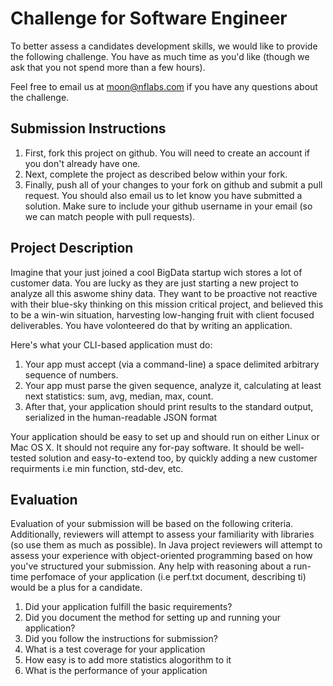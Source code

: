 Challenge for Software Engineer
===============================

To better assess a candidates development skills, we would like to provide the following challenge. You have as much time as you'd like (though we ask that you not spend more than a few hours).

Feel free to email us at moon@nflabs.com if you have any questions about the challenge.

## Submission Instructions
 1. First, fork this project on github. You will need to create an account if you don't already have one.
 2. Next, complete the project as described below within your fork.
 3. Finally, push all of your changes to your fork on github and submit a pull request. You should also email us to let  know you have submitted a solution. Make sure to include your github username in your email (so we can match people with pull requests).



## Project Description
Imagine that your just joined a cool BigData startup wich stores a lot of customer data. You are lucky as they are just starting a new project to analyze all this aswome shiny data. They want to be proactive not reactive with their blue-sky thinking on this mission critical project, and believed this to be a win-win situation, harvesting low-hanging fruit with client focused deliverables. You have volonteered do that by writing an application.

Here's what your CLI-based application must do:

 1. Your app must accept (via a command-line) a space delimited arbitrary sequence of numbers.
 1. Your app must parse the given sequence, analyze it, calculating at least next statistics:  sum, avg, median, max, count. 
 1. After that, your application should print results to the standard output, serialized in the human-readable JSON format


Your application should be easy to set up and should run on either Linux or Mac OS X.  It should not require any for-pay software. It should be well-tested solution and easy-to-extend too, by quickly adding a new customer requirments i.e min function, std-dev, etc.


## Evaluation
Evaluation of your submission will be based on the following criteria. Additionally, reviewers will attempt to assess your familiarity with libraries (so use them as much as possible). In Java project reviewers will attempt to assess your experience with object-oriented programming based on how you've structured your submission. Any help with reasoning about a run-time perfomace of your application (i.e perf.txt document, describing ti) would be a plus for a candidate.

 1. Did your application fulfill the basic requirements?
 2. Did you document the method for setting up and running your application?
 3. Did you follow the instructions for submission?
 4. What is a test coverage for your application
 5. How easy is to add more statistics alogorithm to it
 6. What is the performance of your application